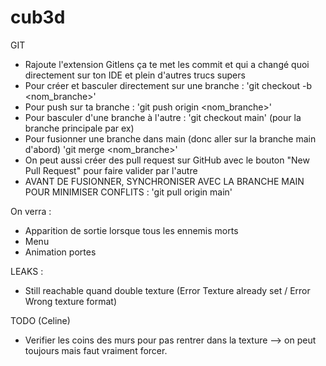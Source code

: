 # cub3d

GIT
- Rajoute l'extension Gitlens ça te met les commit et qui a changé quoi directement sur ton IDE et plein d'autres trucs supers
- Pour créer et basculer directement sur une branche :
        'git checkout -b <nom_branche>'
- Pour push sur ta branche :
        'git push origin <nom_branche>'
- Pour basculer d'une branche à l'autre :
        'git checkout main' (pour la branche principale par ex)
- Pour fusionner une branche dans main (donc aller sur la branche main d'abord)
        'git merge <nom_branche>'
- On peut aussi créer des pull request sur GitHub avec le bouton "New Pull Request" pour faire valider par l'autre
- AVANT DE FUSIONNER, SYNCHRONISER AVEC LA BRANCHE MAIN POUR MINIMISER CONFLITS :
        'git pull origin main'

On verra :
- Apparition de sortie lorsque tous les ennemis morts 
- Menu
- Animation portes

LEAKS :
- Still reachable quand double texture (Error
Texture already set / Error Wrong texture format)

TODO (Celine)
- Verifier les coins des murs pour pas rentrer dans la texture --> on peut toujours mais faut vraiment forcer.

